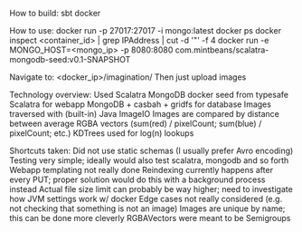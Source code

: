 How to build:
sbt docker

How to use:
docker run -p 27017:27017 -i mongo:latest
docker ps
docker inspect <container_id> | grep IPAddress | cut -d '"' -f 4
docker run -e MONGO_HOST=<mongo_ip> -p 8080:8080 com.mintbeans/scalatra-mongodb-seed:v0.1-SNAPSHOT

Navigate to:
<docker_ip>/imagination/
Then just upload images

Technology overview:
Used Scalatra MongoDB docker seed from typesafe
Scalatra for webapp
MongoDB + casbah + gridfs for database
Images traversed with (built-in) Java ImageIO
Images are compared by distance between average RGBA vectors (sum(red) / pixelCount; sum(blue) / pixelCount; etc.)
KDTrees used for log(n) lookups

Shortcuts taken:
Did not use static schemas (I usually prefer Avro encoding)
Testing very simple; ideally would also test scalatra, mongodb and so forth
Webapp templating not really done
Reindexing currently happens after every PUT; proper solution would do this with a background process instead
Actual file size limit can probably be way higher; need to investigate how JVM settings work w/ docker
Edge cases not really considered (e.g. not checking that something is not an image)
Images are unique by name; this can be done more cleverly
RGBAVectors were meant to be Semigroups
